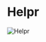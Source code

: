 # Helpr
![Helpr](https://github.com/Sahil-kachhap/Helpr/assets/54017876/07a2db51-854c-45fc-bb39-b1ecc321548e)
